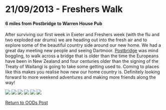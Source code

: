 <h1>21/09/2013 - Freshers Walk</h1>
<h4>6 miles from Postbridge to Warren House Pub</h4>

After surviving our first week in Exeter and Freshers week (with the flu and two exploded ear drums) we are heading out into the fresh air and to explore some of the beautiful country side around our new home. 
We had a great day meeting new people and seeing Dartmoor. <a target="_blank" href="https://www.visitdartmoor.co.uk/explore-dartmoor/central-dartmoor/postbridge">Postbridge</a> was mind boggling, to walk across a bridge that is older than the time the Europeans have been in New Zealand and four centuries older than the signing of the Treaty of Waitangi is going to take some getting used to.
Coming to places like this makes you realise how new our home country is. 
Definitely looking forward to more weekend adventures and making more friends along the way!

<img src="https://adventuresofthetravellingtwins.com/Photos/2013-09-21-Freshers/1233499_10201723728873032_356141953_n.jpg" class="image1">
<img src="https://adventuresofthetravellingtwins.com/Photos/2013-09-21-Freshers/P1010388.JPG" class="image1">
<img src="https://adventuresofthetravellingtwins.com/Photos/2013-09-21-Freshers/P1010408.JPG" class="image1">
<img src="https://adventuresofthetravellingtwins.com/Photos/2013-09-21-Freshers/P1010416.JPG" class="image1">
<img src="https://adventuresofthetravellingtwins.com/Photos/2013-09-21-Freshers/P1010421.JPG" class="image1">
<img src="https://adventuresofthetravellingtwins.com/Photos/2013-09-21-Freshers/P1010395.JPG" class="image1">

<a href="https://adventuresofthetravellingtwins.com/2013/09/21/oddswalks/">Return to OODs Post</a>
